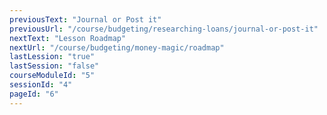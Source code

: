 ```yaml
---
previousText: "Journal or Post it"
previousUrl: "/course/budgeting/researching-loans/journal-or-post-it"
nextText: "Lesson Roadmap"
nextUrl: "/course/budgeting/money-magic/roadmap"
lastLession: "true"
lastSession: "false"
courseModuleId: "5"
sessionId: "4"
pageId: "6"
---
```



